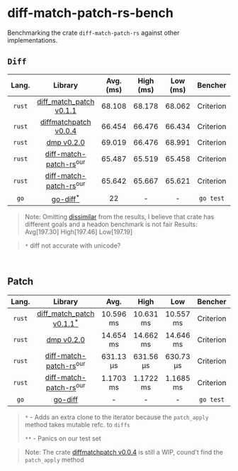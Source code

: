 # diff-match-patch-rs-bench
Benchmarking the crate `diff-match-patch-rs` against other implementations.

## `Diff`
| Lang.   | Library   | Avg. (ms)   | High (ms)   | Low (ms)   | Bencher   | Mode |
|:-------:|:---------:|:-----------:|:-----------:|:----------:|:---------:|:-----:
| `rust`  | [diff_match_patch v0.1.1](https://crates.io/crates/diff_match_patch) | 68.108 | 68.178 | 68.062 | Criterion | - |
| `rust`  | [diffmatchpatch v0.0.4](https://crates.io/crates/diffmatchpatch) | 66.454 | 66.476 | 66.434 | Criterion | - |
| `rust`  | [dmp v0.2.0](https://crates.io/crates/dmp) | 69.019 | 66.476 | 68.991 | Criterion | - |
| `rust`  | [diff-match-patch-rs](https://github.com/AnubhabB/diff-match-patch-rs.git)<sup>our</sup> | 65.487 | 65.519 | 65.458 | Criterion | `Efficient` |
| `rust`  | [diff-match-patch-rs](https://github.com/AnubhabB/diff-match-patch-rs.git)<sup>our</sup> | 65.642 | 65.667 | 65.621 | Criterion | `Compat` |
| `go`    | [go-diff<sup>*</sup>](https://github.com/sergi/go-diff.git) | 22 | - | - | `go test` | - |

>
> Note:
> Omitting [dissimilar](https://crates.io/crates/dissimilar) from the results, I believe that crate has different goals and a headon benchmark is not fair
> Results: Avg[197.30] High[197.46] Low[197.19]

>
> `*` diff not accurate with unicode?

<br>

## Patch
| Lang.   | Library   | Avg.   | High   | Low   | Bencher   | Mode |
|:-------:|:---------:|:-----------:|:-----------:|:----------:|:---------:|:-----:
| `rust`  | [diff_match_patch v0.1.1<sup>*</sup>](https://crates.io/crates/diff_match_patch) | 10.596 ms | 10.631 ms | 10.557 ms | Criterion | - |
| `rust`  | [dmp v0.2.0](https://crates.io/crates/dmp) | 14.654 ms | 14.662 ms | 14.646 ms | Criterion | - |
| `rust`  | [diff-match-patch-rs](https://github.com/AnubhabB/diff-match-patch-rs.git)<sup>our</sup> | 631.13 µs | 631.56 µs | 630.73 µs | Criterion | `Efficient` |
| `rust`  | [diff-match-patch-rs](https://github.com/AnubhabB/diff-match-patch-rs.git)<sup>our</sup> | 1.1703 ms | 1.1722 ms | 1.1685 ms | Criterion | `Compat` |
| `go`    | [go-diff](https://github.com/sergi/go-diff.git) | - | - | - | `go test` | - |

>
> `*` - Adds an extra clone to the iterator because the `patch_apply` method takes mutable refc. to `diffs`
>
> `**` - Panics on our test set
>

> Note:
> The crate [diffmatchpatch v0.0.4](https://crates.io/crates/diffmatchpatch) is still a WIP, cound't find the `patch_apply` method